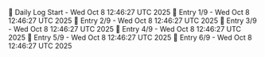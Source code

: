📅 Daily Log Start - Wed Oct  8 12:46:27 UTC 2025
📌 Entry 1/9 - Wed Oct  8 12:46:27 UTC 2025
📌 Entry 2/9 - Wed Oct  8 12:46:27 UTC 2025
📌 Entry 3/9 - Wed Oct  8 12:46:27 UTC 2025
📌 Entry 4/9 - Wed Oct  8 12:46:27 UTC 2025
📌 Entry 5/9 - Wed Oct  8 12:46:27 UTC 2025
📌 Entry 6/9 - Wed Oct  8 12:46:27 UTC 2025
